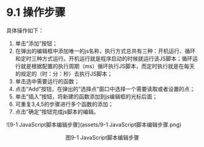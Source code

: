 # 9.1 操作步骤

具体操作如下： 

1. 单击“添加”按钮； 
2. 在弹出的编辑框中添加唯一的js名称，执行方式总共有三种：开机运行、循环和定时三种方式运行。开机运行就是程序启动的时候就运行该JS脚本；循环运行就是根据配置的执行周期（ms）循环执行JS脚本，而定时执行就是在每天的规定的（时：分：秒）去执行JS脚本； 
3. 单击选中需要运行的函数； 
4. 点击“Add”按钮，在弹出的“选择点”窗口中选择一个需要读取或者设置的点； 
5. 单击“插入”按钮，将新建的函数添加到js编辑框的光标后面； 
6. 可重复3,4,5的步骤进行多个函数的添加； 
7. 点击”确定“按钮完成js脚本的编辑。

![9-1 JavaScript脚本编辑步骤](assets/9-1 JavaScript脚本编辑步骤.png)

<center>图9-1 JavaScript脚本编辑步骤</center>

